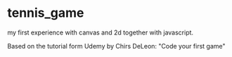 # tennis_game
my first experience with canvas and 2d together with javascript.

Based on the tutorial form Udemy by Chirs DeLeon: "Code your first game"

